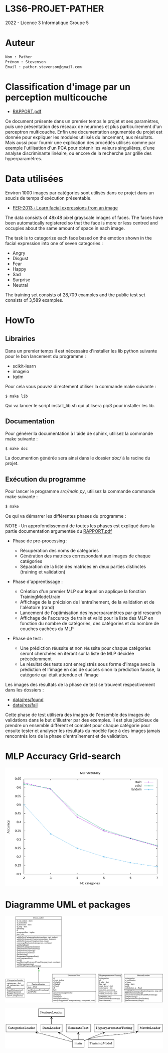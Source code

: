 # L3S6-PROJET-PATHER

2022 - Licence 3 Informatique Groupe 5

# Auteur

```
Nom : Pather
Prénom : Stevenson
Email : pather.stevenson@gmail.com
```

# Classification d'image par un perception multicouche

* [RAPPORT.pdf](RAPPORT.pdf)

Ce document présente dans un premier temps le projet et ses paramètres, puis une présentation des réseaux de neurones et plus particulirement d'un perceptron multicouche. Enfin une documentation argumentée du projet est donnée pour expliquer les modules utilisés du lancement, aux résultats. Mais aussi pour fournir une explication des procédés utilisés comme par exemple l'utilisation d'un PCA pour obtenir les valeurs singulières, d'une analyse discriminante linéaire, ou encore de la recherche par grille des hyperparamètres.

# Data utilisées

Environ 1000 images par catégories sont utilisés dans ce projet dans un soucis de temps d'exécution présentable.

* [FER-2013 : Learn facial expressions from an image](https://www.kaggle.com/msambare/fer2013)

The data consists of 48x48 pixel grayscale images of faces. The faces have been automatically registered so that the face is more or less centred and occupies about the same amount of space in each image.

The task is to categorize each face based on the emotion shown in the facial expression into one of seven categories :

* Angry
* Disgust
* Fear
* Happy
* Sad
* Surprise
* Neutral

The training set consists of 28,709 examples and the public test set consists of 3,589 examples.

# HowTo

## Librairies

Dans un premier temps il est nécessaire d'installer les lib python suivante pour le bon lancement du programme :

* scikit-learn
* imageio
* tqdm

Pour cela vous pouvez directement utiliser la commande make suivante :

```
$ make lib
```

Qui va lancer le script install_lib.sh qui utilisera pip3 pour installer les lib.

## Documentation

Pour générer la documentation à l'aide de sphinx, utilisez la commande make suivante :

```bash
$ make doc
```

La documention générée sera ainsi dans le dossier *doc/* à la racine du projet.

## Exécution du programme

Pour lancer le programme *src/main.py*, utilisez la commande commande make suivante :

```bash
$ make
```

Ce qui va démarrer les différentes phases du programme :

NOTE : Un approfondissement de toutes les phases est expliqué dans la partie documentation argumentée du [RAPPORT.pdf](RAPPORT.pdf)

* Phase de pre-processing :

    - Récupération des noms de catégories
    - Génération des matrices correspondant aux images de chaque catégories
    - Séparation de la liste des matrices en deux parties distinctes (training et validation)

* Phase d'apprentissage :

    - Création d'un premier MLP sur lequel on applique la fonction TrainingModel.train
    - Affichage de la précision de l'entraînement, de la validation et de l'aléatoire (rand)
    - Lancement de l'optimisation des hyperparamètres par grid research
    - Affichage de l'accuracy de train et valid pour la liste des MLP en fonction du nombre de catégories, des catégories et du nombre de couches cachées du MLP
    
* Phase de test :

    - Une prédiction réussite et non réussite pour chaque catégories seront cherchées en itérant sur la liste de MLP décidée précédemment
    - Le résultat des tests sont enregistrés sous forme d'image avec la prédiction et l'image en cas de succès sinon la prédiction fausse, la catégorie qui était attendue et l'image

Les images des résultats de la phase de test se trouvent respectivement dans les dossiers :

* [data/res/found](data/res/found/)
* [data/res/fail](data/res/fail/)

Cette phase de test utilisera des images de l'ensemble des images de validations dans le but d'illustrer par des exemples. Il est plus judicieux de prendre un ensemble différent et complet pour chaque catégorie pour ensuite tester et analyser les résultats du modèle face à des images jamais rencontrés lors de la phase d'entraînement et de validation.

# MLP Accuracy Grid-search

![](images/hyperparameter_tuning.png)

# Diagramme UML et packages

![](images/UML.png)

![](images/UML_packages.png)